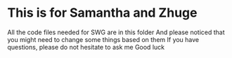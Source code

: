 # This is for Samantha and Zhuge
All the code files needed for SWG are in this folder
And please noticed that you might need to change some things based on them
If you have questions, please do not hesitate to ask me
Good luck
